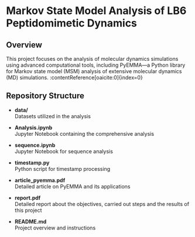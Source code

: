 # Markov State Model Analysis of LB6 Peptidomimetic Dynamics

## Overview

This project focuses on the analysis of molecular dynamics simulations using advanced computational tools, including PyEMMA—a Python library for Markov state model (MSM) analysis of extensive molecular dynamics (MD) simulations. :contentReference[oaicite:0]{index=0}

## Repository Structure

- **data/**  
  Datasets utilized in the analysis

- **Analysis.ipynb**  
  Jupyter Notebook containing the comprehensive analysis

- **sequence.ipynb**  
  Jupyter Notebook for sequence analysis

- **timestamp.py**  
  Python script for timestamp processing

- **article_pyemma.pdf**  
  Detailed article on PyEMMA and its applications
  
- **report.pdf**  
  Detailed report about the objectives, carried out steps and the results of this project

- **README.md**  
  Project overview and instructions
